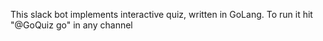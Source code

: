 This slack bot implements interactive quiz, written in GoLang.
To run it hit "@GoQuiz go" in any channel
